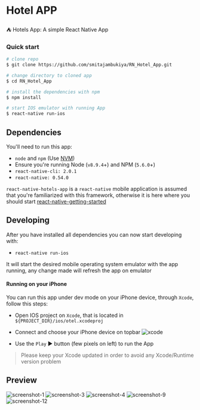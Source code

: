 # Hotel APP 

:tent: Hotels App: A simple React Native App 


### Quick start

```bash
# clone repo
$ git clone https://github.com/smitajambukiya/RN_Hotel_App.git

# change directory to cloned app
$ cd RN_Hotel_App

# install the dependencies with npm
$ npm install

# start IOS emulator with running App
$ react-native run-ios
```



 ## Dependencies
 
 You'll need to run this app:
 * `node` and `npm` (Use [NVM](https://github.com/creationix/nvm))
 * Ensure you're running Node (`v8.9.4`+) and NPM (`5.6.0`+)
 * `react-native-cli: 2.0.1`
 * `react-native: 0.54.0`
 
  `react-native-hotels-app` is a `react-native` mobile application is assumed that you're familiarized with this framework, otherwise it is here where you should start [react-native-getting-started](https://facebook.github.io/react-native/docs/getting-started.html#content)

## Developing
  
 After you have installed all dependencies you can now start developing with:
 
 * `react-native run-ios`
 
 It will start the desired mobile operating system emulator with the app running, any change made will refresh the app on emulator

#### Running on your iPhone

 You can run this app under dev mode on your iPhone device, through  `Xcode`, follow this steps:
 
 * Open IOS project on `Xcode`, that is located in `${PROJECT_DIR}/ios/otel.xcodeproj`
 * Connect and choose your iPhone device on topbar
    ![xcode](https://github.com/user-attachments/assets/dc2fdbcd-5aaa-4fcf-abf8-e704f9c68fa6)

 * Use the `Play` :arrow_forward: button (few pixels on left) to run the App

> Please keep your Xcode updated in order to avoid any Xcode/Runtime version problem

## Preview
![screenshot-1](https://github.com/user-attachments/assets/bbd943d8-ccb6-4d2f-be71-f323644e0d29)
![screenshot-3](https://github.com/user-attachments/assets/e422567a-4ad2-4afe-85d5-970833583923)
![screenshot-4](https://github.com/user-attachments/assets/32b5075b-f42f-4d49-a0fe-aaecf1862a59)
![screenshot-9](https://github.com/user-attachments/assets/8dd920ec-64c7-47f5-a9d8-a4ba05899e1e)
![screenshot-12](https://github.com/user-attachments/assets/f0df00ef-9c3c-4075-8515-a9580876b8ed)
